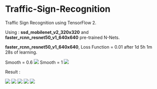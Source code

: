 # Traffic-Sign-Recognition
Traffic Sign Recognition using TensorFlow 2.

Using : **ssd_mobilenet_v2_320x320** and **faster_rcnn_resnet50_v1_640x640** pre-trained N-Nets.

**faster_rcnn_resnet50_v1_640x640**, Loss Function = 0.01 after 1d 5h 1m 28s of learning.

Smooth = 0.6
![](https://github.com/Mehdimk02/Traffic-Sign-Recognition/blob/main/Images/135696431_406867544100687_5266195984025535195_n.png)
Smooth = 1
![](https://github.com/Mehdimk02/Traffic-Sign-Recognition/blob/main/Images/135750568_715665585617766_6205272577333138865_n.png)

Result :

![](https://github.com/Mehdimk02/Traffic-Sign-Recognition/blob/main/Images/1.png)
![](https://github.com/Mehdimk02/Traffic-Sign-Recognition/blob/main/Images/4.png)
![](https://github.com/Mehdimk02/Traffic-Sign-Recognition/blob/main/Images/4_.png)
![](https://github.com/Mehdimk02/Traffic-Sign-Recognition/blob/main/Images/6.png)
![](https://github.com/Mehdimk02/Traffic-Sign-Recognition/blob/main/Images/7.png)
